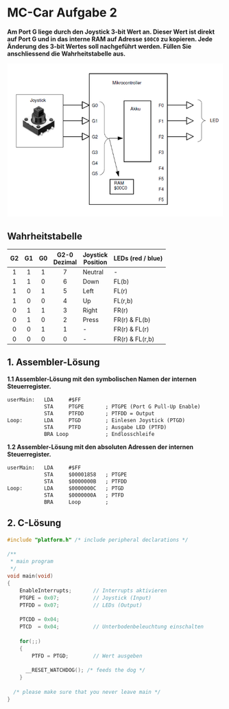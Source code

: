 # MC-Car Aufgabe 2

**Am Port G liege durch den Joystick 3-bit Wert an. Dieser Wert ist direkt auf Port G und in das interne RAM auf Adresse `$00C0` zu kopieren. Jede Änderung des 3-bit Wertes soll nachgeführt werden. Füllen Sie anschliessend die Wahrheitstabelle aus.**

![Joystick](./img/joystick.png)

## Wahrheitstabelle

|   G2  |   G1  |   G0  | G2-0<br>Dezimal | Joystick<br>Position | LEDs (red / blue) |
|:-----:|:-----:|:-----:|:---------------:|----------------------|-------------------|
|   1   |   1   |   1   |        7        | Neutral              | -                 |
|   1   |   1   |   0   |        6        | Down                 | FL(b)             |
|   1   |   0   |   1   |        5        | Left                 | FL(r)             |
|   1   |   0   |   0   |        4        | Up                   | FL(r,b)           |
|   0   |   1   |   1   |        3        | Right                | FR(r)             |
|   0   |   1   |   0   |        2        | Press                | FR(r) & FL(b)     |
|   0   |   0   |   1   |        1        | -                    | FR(r) & FL(r)     |
|   0   |   0   |   0   |        0        | -                    | FR(r) & FL(r,b)   |

## 1. Assembler-Lösung
**1.1 Assembler-Lösung mit den symbolischen Namen der internen Steuerregister.**

```assembly
userMain:   LDA     #$FF
            STA     PTGPE       ; PTGPE (Port G Pull-Up Enable)
            STA     PTFDD       ; PTFDD = Output
Loop:       LDA     PTGD        ; Einlesen Joystick (PTGD)
            STA     PTFD        ; Ausgabe LED (PTFD)
            BRA Loop            ; Endlosschleife
```

**1.2  Assembler-Lösung mit den absoluten Adressen der internen Steuerregister.**

```assembly
userMain:   LDA     #$FF
            STA     $00001858   ; PTGPE
            STA     $0000000B   ; PTFDD
Loop:       LDA     $0000000C   ; PTGD
            STA     $0000000A   ; PTFD
            BRA     Loop        ; 
```

## 2. C-Lösung

```c
#include "platform.h" /* include peripheral declarations */

/**
 * main program
 */  
void main(void) 
{
    EnableInterrupts;       // Interrupts aktivieren
    PTGPE = 0x07;           // Joystick (Input)
    PTFDD = 0x07;           // LEDs (Output)
    
    PTCDD = 0x04;
    PTCD  = 0x04;           // Unterbodenbeleuchtung einschalten

    for(;;) 
    {   
    	PTFD = PTGD;        // Wert ausgeben

      __RESET_WATCHDOG(); /* feeds the dog */
    }
    
  /* please make sure that you never leave main */
}
```     
